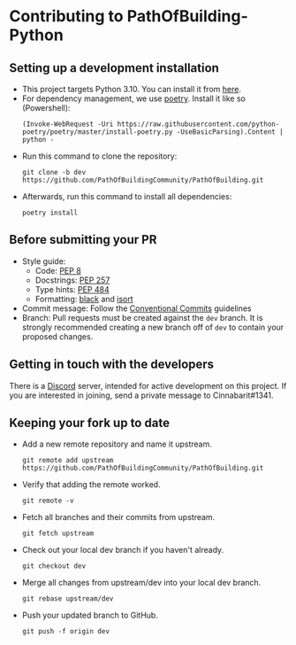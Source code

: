 # Contributing to PathOfBuilding-Python

## Setting up a development installation

* This project targets Python 3.10. You can install it from
[here](https://www.python.org/downloads/release/python-3100/).
* For dependency management, we use [poetry](https://python-poetry.org/).
Install it like so (Powershell):
    ```shell
    (Invoke-WebRequest -Uri https://raw.githubusercontent.com/python-poetry/poetry/master/install-poetry.py -UseBasicParsing).Content | python -
    ```
* Run this command to clone the repository:
    ```shell
    git clone -b dev https://github.com/PathOfBuildingCommunity/PathOfBuilding.git
    ```
* Afterwards, run this command to install all dependencies:
    ```shell
    poetry install
    ```

## Before submitting your PR

* Style guide:
  * Code: [PEP 8](https://www.python.org/dev/peps/pep-0008/)
  * Docstrings: [PEP 257](https://www.python.org/dev/peps/pep-0257/)
  * Type hints: [PEP 484](https://www.python.org/dev/peps/pep-0484/)
  * Formatting: [black](https://github.com/psf/black) and
  [isort](https://github.com/PyCQA/isort)
* Commit message: Follow the
[Conventional Commits](https://www.conventionalcommits.org/en/v1.0.0/) guidelines
* Branch: Pull requests must be created against the `dev` branch. It is strongly
recommended creating a new branch off of `dev` to contain your proposed changes.

## Getting in touch with the developers

There is a [Discord](https://discordapp.com/) server, intended for active development on
this project. If you are interested in joining, send a private message to
Cinnabarit#1341.

## Keeping your fork up to date

* Add a new remote repository and name it upstream.
    ```shell
    git remote add upstream https://github.com/PathOfBuildingCommunity/PathOfBuilding.git
    ```
* Verify that adding the remote worked.
    ```shell
    git remote -v
    ```
* Fetch all branches and their commits from upstream.
    ```shell
    git fetch upstream
    ```
* Check out your local dev branch if you haven't already.
    ```shell
    git checkout dev
    ```
* Merge all changes from upstream/dev into your local dev branch.
    ```shell
    git rebase upstream/dev
    ```
* Push your updated branch to GitHub.
    ```shell
    git push -f origin dev
    ```

